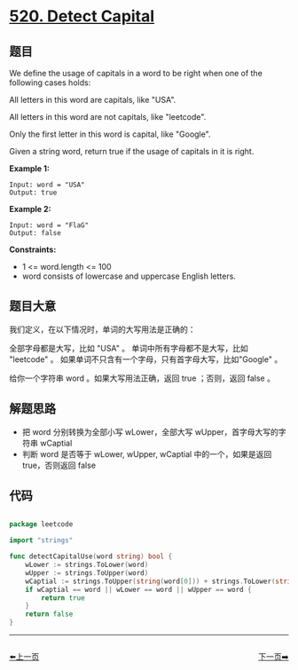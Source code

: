 # [520. Detect Capital](https://leetcode.com/problems/detect-capital/)


## 题目

We define the usage of capitals in a word to be right when one of the following cases holds:

All letters in this word are capitals, like "USA".

All letters in this word are not capitals, like "leetcode".

Only the first letter in this word is capital, like "Google".

Given a string word, return true if the usage of capitals in it is right.

**Example 1:**

```
Input: word = "USA"
Output: true
```

**Example 2:**

```
Input: word = "FlaG"
Output: false
```

**Constraints:**

- 1 <= word.length <= 100
- word consists of lowercase and uppercase English letters.

## 题目大意

我们定义，在以下情况时，单词的大写用法是正确的：

全部字母都是大写，比如 "USA" 。
单词中所有字母都不是大写，比如 "leetcode" 。
如果单词不只含有一个字母，只有首字母大写，比如"Google" 。

给你一个字符串 word 。如果大写用法正确，返回 true ；否则，返回 false 。

## 解题思路

- 把 word 分别转换为全部小写 wLower，全部大写 wUpper，首字母大写的字符串 wCaptial
- 判断 word 是否等于 wLower, wUpper, wCaptial 中的一个，如果是返回 true，否则返回 false

## 代码

```go

package leetcode

import "strings"

func detectCapitalUse(word string) bool {
	wLower := strings.ToLower(word)
	wUpper := strings.ToUpper(word)
	wCaptial := strings.ToUpper(string(word[0])) + strings.ToLower(string(word[1:]))
	if wCaptial == word || wLower == word || wUpper == word {
		return true
	}
	return false
}

```


----------------------------------------------
<div style="display: flex;justify-content: space-between;align-items: center;">
<p><a href="https://books.halfrost.com/leetcode/ChapterFour/0500~0599/0518.Coin-Change-2/">⬅️上一页</a></p>
<p><a href="https://books.halfrost.com/leetcode/ChapterFour/0500~0599/0523.Continuous-Subarray-Sum/">下一页➡️</a></p>
</div>
